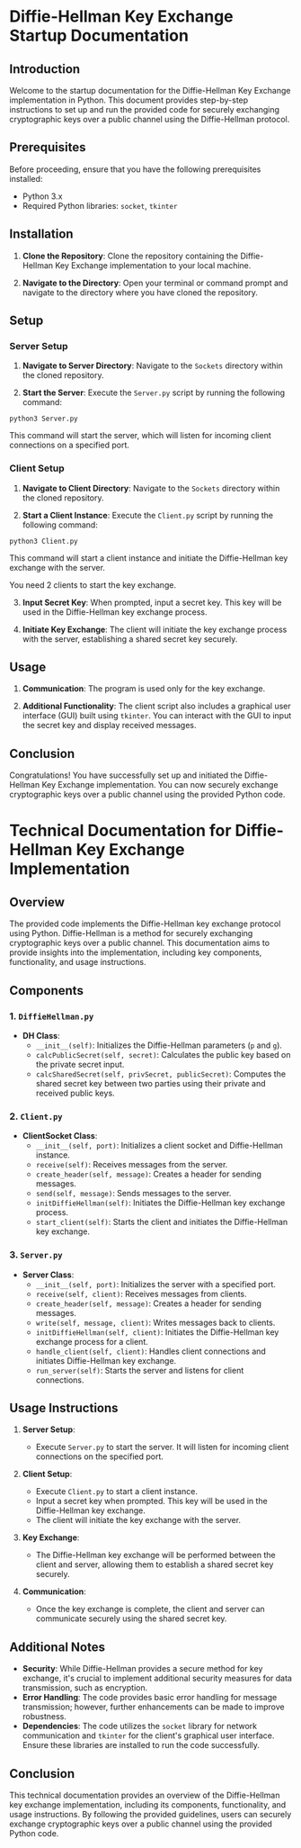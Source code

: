 # Diffie-Hellman Key Exchange Startup Documentation

## Introduction
Welcome to the startup documentation for the Diffie-Hellman Key Exchange implementation in Python. This document provides step-by-step instructions to set up and run the provided code for securely exchanging cryptographic keys over a public channel using the Diffie-Hellman protocol.

## Prerequisites
Before proceeding, ensure that you have the following prerequisites installed:
- Python 3.x
- Required Python libraries: `socket`, `tkinter`

## Installation
1. **Clone the Repository**: Clone the repository containing the Diffie-Hellman Key Exchange implementation to your local machine.

2. **Navigate to the Directory**: Open your terminal or command prompt and navigate to the directory where you have cloned the repository.

## Setup
### Server Setup
1. **Navigate to Server Directory**: Navigate to the `Sockets` directory within the cloned repository.

2. **Start the Server**: Execute the `Server.py` script by running the following command:

```
python3 Server.py
```

   

This command will start the server, which will listen for incoming client connections on a specified port.

### Client Setup
1. **Navigate to Client Directory**: Navigate to the `Sockets` directory within the cloned repository.

2. **Start a Client Instance**: Execute the `Client.py` script by running the following command:

```
python3 Client.py
```

This command will start a client instance and initiate the Diffie-Hellman key exchange with the server.

You need 2 clients to start the key exchange.

3. **Input Secret Key**: When prompted, input a secret key. This key will be used in the Diffie-Hellman key exchange process.

4. **Initiate Key Exchange**: The client will initiate the key exchange process with the server, establishing a shared secret key securely.

## Usage
1. **Communication**: The program is used only for the key exchange.

2. **Additional Functionality**: The client script also includes a graphical user interface (GUI) built using `tkinter`. You can interact with the GUI to input the secret key and display received messages.

## Conclusion
Congratulations! You have successfully set up and initiated the Diffie-Hellman Key Exchange implementation. You can now securely exchange cryptographic keys over a public channel using the provided Python code.



# Technical Documentation for Diffie-Hellman Key Exchange Implementation

## Overview
The provided code implements the Diffie-Hellman key exchange protocol using Python. Diffie-Hellman is a method for securely exchanging cryptographic keys over a public channel. This documentation aims to provide insights into the implementation, including key components, functionality, and usage instructions.

## Components

### 1. `DiffieHellman.py`
- **DH Class**: 
  - `__init__(self)`: Initializes the Diffie-Hellman parameters (`p` and `g`).
  - `calcPublicSecret(self, secret)`: Calculates the public key based on the private secret input.
  - `calcSharedSecret(self, privSecret, publicSecret)`: Computes the shared secret key between two parties using their private and received public keys.

### 2. `Client.py`
- **ClientSocket Class**:
  - `__init__(self, port)`: Initializes a client socket and Diffie-Hellman instance.
  - `receive(self)`: Receives messages from the server.
  - `create_header(self, message)`: Creates a header for sending messages.
  - `send(self, message)`: Sends messages to the server.
  - `initDiffieHellman(self)`: Initiates the Diffie-Hellman key exchange process.
  - `start_client(self)`: Starts the client and initiates the Diffie-Hellman key exchange.

### 3. `Server.py`
- **Server Class**:
  - `__init__(self, port)`: Initializes the server with a specified port.
  - `receive(self, client)`: Receives messages from clients.
  - `create_header(self, message)`: Creates a header for sending messages.
  - `write(self, message, client)`: Writes messages back to clients.
  - `initDiffieHellman(self, client)`: Initiates the Diffie-Hellman key exchange process for a client.
  - `handle_client(self, client)`: Handles client connections and initiates Diffie-Hellman key exchange.
  - `run_server(self)`: Starts the server and listens for client connections.

## Usage Instructions
1. **Server Setup**:
   - Execute `Server.py` to start the server. It will listen for incoming client connections on the specified port.

2. **Client Setup**:
   - Execute `Client.py` to start a client instance.
   - Input a secret key when prompted. This key will be used in the Diffie-Hellman key exchange.
   - The client will initiate the key exchange with the server.

3. **Key Exchange**:
   - The Diffie-Hellman key exchange will be performed between the client and server, allowing them to establish a shared secret key securely.

4. **Communication**:
   - Once the key exchange is complete, the client and server can communicate securely using the shared secret key.

## Additional Notes
- **Security**: While Diffie-Hellman provides a secure method for key exchange, it's crucial to implement additional security measures for data transmission, such as encryption.
- **Error Handling**: The code provides basic error handling for message transmission; however, further enhancements can be made to improve robustness.
- **Dependencies**: The code utilizes the `socket` library for network communication and `tkinter` for the client's graphical user interface. Ensure these libraries are installed to run the code successfully.

## Conclusion
This technical documentation provides an overview of the Diffie-Hellman key exchange implementation, including its components, functionality, and usage instructions. By following the provided guidelines, users can securely exchange cryptographic keys over a public channel using the provided Python code.
